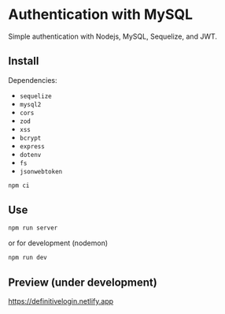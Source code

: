 # Authentication with MySQL

Simple authentication with Nodejs, MySQL, Sequelize, and JWT.

## Install

Dependencies:

- `sequelize`
- `mysql2`
- `cors`
- `zod`
- `xss`
- `bcrypt`
- `express`
- `dotenv`
- `fs`
- `jsonwebtoken`

```bash
npm ci
```

## Use

```bash
npm run server
```

or for development (nodemon)

```bash
npm run dev
```

## Preview (under development)

https://definitivelogin.netlify.app
